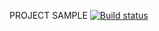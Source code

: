 PROJECT SAMPLE  [![Build status](https://ci.appveyor.com/api/projects/status/a39aeplsa53xrlil?svg=true)](https://ci.appveyor.com/project/KolukaYulia/patterns)
